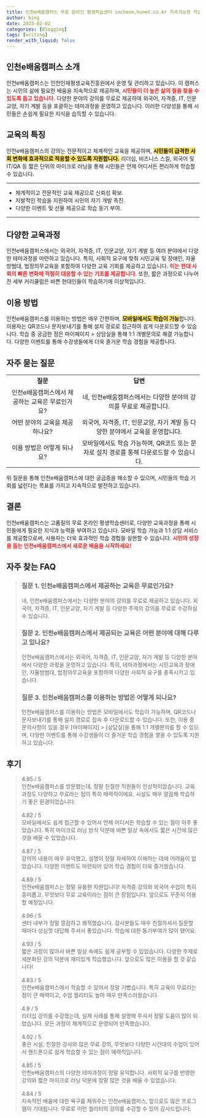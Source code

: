 ```yaml
---
title: 인천e배움캠퍼스 무료 온라인 평생학습센터 incheon.hunet.co.kr 지속가능한 학습
author: bing
date: 2025-02-02
categories: [Blogging]
tags: [writing]
render_with_liquid: false
---
```



<h2 id='인천e배움캠퍼스_소개'>인천e배움캠퍼스 소개</h2>

<p>인천e배움캠퍼스는 인천인재평생교육진흥원에서 운영 및 관리하고 있습니다. 이 캠퍼스는 시민의 삶에 필요한 배움을 지속적으로 제공하며, <b><span style="color: #ee2323;">시민들이 더 높은 삶의 질을 찾을 수 있도록 돕고 있습니다.</span></b> 다양한 분야의 강의를 무료로 제공하여 외국어, 자격증, IT, 인문교양, 자기 계발 등을 포괄하는 테마과정을 운영하고 있습니다. 이러한 다양성을 통해 시민들은 손쉽게 필요한 지식을 습득할 수 있습니다.</p>

<h2 id='교육의_특징'>교육의 특징</h2>

<p>인천e배움캠퍼스의 강의는 전문적이고 체계적인 교육을 제공하며, <b><span style="background-color: #ffe066;">시민들이 급격한 사회 변화에 효과적으로 적응할 수 있도록 지원합니다.</span></b> 리더십, 비즈니스 스킬, 외국어 및 IT/QA 등 짧은 단위의 마이크로 러닝을 통해 시민들은 언제 어디서든 편리하게 학습할 수 있습니다.</p>

<hr />

<ul>
    <li>체계적이고 전문적인 교육 제공으로 신뢰성 확보.</li>
    <li>자발적인 학습을 지원하여 시민의 자기 개발 촉진.</li>
    <li>다양한 이벤트 및 선물 제공으로 학습 동기 부여.</li>
</ul>

<hr />

<h2 id='다양한_교육과정'>다양한 교육과정</h2>

<p>인천e배움캠퍼스에서는 외국어, 자격증, IT, 인문교양, 자기 계발 등 여러 분야에서 다양한 테마과정을 마련하고 있습니다. 특히, 사회적 요구에 맞춰 시민교육 및 장애인, 자율방범대, 법정의무교육을 포함하여 다양한 교육 기회를 제공하고 있습니다. <b><span style="color: #ee2323;">이는 현대 사회의 빠른 변화에 적절히 대응할 수 있는 기초를 제공합니다.</span></b> 또한, 짧은 과정으로 나누어진 세부 커리큘럼은 바쁜 현대인들이 학습하기에 이상적입니다.</p>

<h2 id='이용_방법'>이용 방법</h2>

<p>인천e배움캠퍼스를 이용하는 방법은 매우 간편하며, <b><span style="background-color: #ffe066;">모바일에서도 학습이 가능</span></b>합니다. 이용자는 QR코드나 문자보내기를 통해 설치 경로로 접근하여 쉽게 다운로드할 수 있습니다. 학습 중 궁금한 점은 마이페이지 > 상담실을 통해 1:1 개별문의로 해결 가능합니다. 다양한 이벤트를 통해 수강생들에게 더욱 즐거운 학습 경험을 제공합니다.</p>

<h2 id='자주_묻는_질문'>자주 묻는 질문</h2>

<table>
    <tr>
        <td style="text-align: center; height: 17px;"><b>질문</b></td>
        <td style="text-align: center; height: 17px;"><b>답변</b></td>
    </tr>
    <tr>
        <td style="text-align: center; height: 17px;">인천e배움캠퍼스에서 제공하는 교육은 무료인가요?</td>
        <td style="text-align: center; height: 17px;">네, 인천e배움캠퍼스에서는 다양한 분야의 강의를 무료로 제공합니다.</td>
    </tr>
    <tr>
        <td style="text-align: center; height: 17px;">어떤 분야의 교육을 제공하나요?</td>
        <td style="text-align: center; height: 17px;">외국어, 자격증, IT, 인문교양, 자기 계발 등 다양한 분야에서 교육을 운영합니다.</td>
    </tr>
    <tr>
        <td style="text-align: center; height: 17px;">이용 방법은 어떻게 되나요?</td>
        <td style="text-align: center; height: 17px;">모바일에서도 학습 가능하며, QR코드 또는 문자로 설치 경로를 통해 다운로드할 수 있습니다.</td>
    </tr>
</table>

<p>위 질문을 통해 인천e배움캠퍼스에 대한 궁금증을 해소할 수 있으며, 시민들의 학습 기회를 넓힌다는 목표를 가지고 지속적으로 발전하고 있습니다.</p>

<h2 id='결론'>결론</h2>

<p>인천e배움캠퍼스는 고품질의 무료 온라인 평생학습센터로, 다양한 교육과정을 통해 시민들에게 필요한 지식과 능력을 부여하고 있습니다. 모바일 학습 가능과 1:1 상담 서비스를 제공함으로써, 사용자는 더욱 효과적인 학습 경험을 실현할 수 있습니다. <b><span style="color: #ee2323;">시민의 성장을 돕는 인천e배움캠퍼스에서 새로운 배움을 시작하세요!</span></b></p>


<h2 id='자주_찾는_FAQ'>자주 찾는 FAQ</h2>
<div itemscope="" itemtype="https://schema.org/FAQPage">
<blockquote>
<div itemscope="" itemprop="mainEntity" itemtype="https://schema.org/Question">
<h3 itemprop="name">질문 1. 인천e배움캠퍼스에서 제공하는 교육은 무료인가요?</h3>
<div itemscope="" itemprop="acceptedAnswer" itemtype="https://schema.org/Answer">
<span itemprop="text">
<p>네, 인천e배움캠퍼스에서는 다양한 분야의 강의를 무료로 제공하고 있습니다. 외국어, 자격증, IT, 인문교양, 자기 계발 등 다양한 주제의 강의를 무료로 수강하실 수 있습니다.</p>
</span>
</div>
</div>
<div itemscope="" itemprop="mainEntity" itemtype="https://schema.org/Question">
<h3 itemprop="name">질문 2. 인천e배움캠퍼스에서 제공되는 교육은 어떤 분야에 대해 다루고 있나요?</h3>
<div itemscope="" itemprop="acceptedAnswer" itemtype="https://schema.org/Answer">
<span itemprop="text">
<p>인천e배움캠퍼스에서는 외국어, 자격증, IT, 인문교양, 자기 계발 등 다양한 분야에서 다양한 과정을 운영하고 있습니다. 특히, 테마과정에서는 시민교육과 장애인, 자율방범대, 법정의무교육을 포함하여 다양한 사회적 요구를 충족시키고 있습니다.</p>
</span>
</div>
</div>
<div itemscope="" itemprop="mainEntity" itemtype="https://schema.org/Question">
<h3 itemprop="name">질문 3. 인천e배움캠퍼스를 이용하는 방법은 어떻게 되나요?</h3>
<div itemscope="" itemprop="acceptedAnswer" itemtype="https://schema.org/Answer">
<span itemprop="text">
<p>인천e배움캠퍼스를 이용하는 방법은 모바일에서도 학습이 가능하며, QR코드나 문자보내기를 통해 설치 경로로 접속 후 다운로드할 수 있습니다. 또한, 이용 중 문의사항이 있을 경우 [마이페이지] > [상담실]을 통해 1:1 개별문의를 할 수 있으며, 다양한 이벤트를 통해 수강생들이 더 즐거운 학습 경험을 쌓을 수 있도록 지원하고 있습니다.</p>
</span>
</div>
</div>
</blockquote>
</div>
<h2 id='후기'>후기</h2>
<div itemscope itemtype="https://schema.org/Product">
  <blockquote>
  <div itemprop="review" itemscope itemtype="https://schema.org/Review">
      <div itemprop="reviewRating" itemscope itemtype="https://schema.org/Rating"> <span itemprop="ratingValue">4.95</span> / <span itemprop="bestRating">5</span> </div>
      <span itemprop="reviewBody">인천e배움캠퍼스를 방문했는데, 정말 친절한 직원들이 인상적이었습니다. 교육 과정도 다양하고 무료라는 점이 특히 매력적이에요. 시설도 매우 깔끔해 학습하기 좋은 환경이었습니다.</span>
  </div>
  <br>
  <div itemprop="review" itemscope itemtype="https://schema.org/Review">
      <div itemprop="reviewRating" itemscope itemtype="https://schema.org/Rating"> <span itemprop="ratingValue">4.82</span> / <span itemprop="bestRating">5</span> </div>
      <span itemprop="reviewBody">모바일에서도 쉽게 접근할 수 있어서 언제 어디서든 학습할 수 있는 점이 아주 좋았습니다. 특히 마이크로 러닝 방식 덕분에 바쁜 일상 속에서도 짧은 시간에 많은 것을 배울 수 있었습니다.</span>
  </div>
  <br>
  <div itemprop="review" itemscope itemtype="https://schema.org/Review">
      <div itemprop="reviewRating" itemscope itemtype="https://schema.org/Rating"> <span itemprop="ratingValue">4.87</span> / <span itemprop="bestRating">5</span> </div>
      <span itemprop="reviewBody">강의의 내용이 매우 유익했고, 설명이 정말 자세하여 이해하는 데에 어려움이 없었습니다. 다양한 이벤트도 마련되어 있어 학습 경험이 더욱 즐거웠습니다.</span>
  </div>
  <br>
  <div itemprop="review" itemscope itemtype="https://schema.org/Review">
      <div itemprop="reviewRating" itemscope itemtype="https://schema.org/Rating"> <span itemprop="ratingValue">4.89</span> / <span itemprop="bestRating">5</span> </div>
      <span itemprop="reviewBody">인천e배움캠퍼스는 정말 유용한 자원입니다! 자격증 강의와 외국어 수업이 특히 흥미롭고, 무엇보다 무료 교육이라는 점이 큰 장점입니다. 앞으로도 꾸준히 이용할 예정입니다.</span>
  </div>
  <br>
  <div itemprop="review" itemscope itemtype="https://schema.org/Review">
      <div itemprop="reviewRating" itemscope itemtype="https://schema.org/Rating"> <span itemprop="ratingValue">4.96</span> / <span itemprop="bestRating">5</span> </div>
      <span itemprop="reviewBody">센터 내부가 정말 깔끔하고 쾌적했습니다. 강사분들도 매우 친절하셔서 질문할 때마다 성심껏 대답해 주셔서 좋았습니다. 학습에 대한 동기부여가 많이 됐어요.</span>
  </div>
  <br>
  <div itemprop="review" itemscope itemtype="https://schema.org/Review">
      <div itemprop="reviewRating" itemscope itemtype="https://schema.org/Rating"> <span itemprop="ratingValue">4.93</span> / <span itemprop="bestRating">5</span> </div>
      <span itemprop="reviewBody">짧은 과정이 많아서 바쁜 일상 속에도 쉽게 공부할 수 있었습니다. 다양한 주제로 세분화된 강의 덕분에 재미있게 학습했습니다. 앞으로도 많은 이용을 할 것 같습니다!</span>
  </div>
  <br>
  <div itemprop="review" itemscope itemtype="https://schema.org/Review">
      <div itemprop="reviewRating" itemscope itemtype="https://schema.org/Rating"> <span itemprop="ratingValue">4.83</span> / <span itemprop="bestRating">5</span> </div>
      <span itemprop="reviewBody">인천e배움캠퍼스에서 학습할 수 있어서 정말 기뻤습니다. 특히 교육이 무료라는 점이 큰 매력이고, 수업 퀄리티도 높아 매우 만족스러웠습니다.</span>
  </div>
  <br>
  <div itemprop="review" itemscope itemtype="https://schema.org/Review">
      <div itemprop="reviewRating" itemscope itemtype="https://schema.org/Rating"> <span itemprop="ratingValue">4.9</span> / <span itemprop="bestRating">5</span> </div>
      <span itemprop="reviewBody">리더십 강의를 수강했는데, 실제 사례를 통해 설명해 주셔서 정말 도움이 많이 되었습니다. 모든 과정이 체계적으로 운영되어 만족했습니다.</span>
  </div>
  <br>
  <div itemprop="review" itemscope itemtype="https://schema.org/Review">
      <div itemprop="reviewRating" itemscope itemtype="https://schema.org/Rating"> <span itemprop="ratingValue">4.92</span> / <span itemprop="bestRating">5</span> </div>
      <span itemprop="reviewBody">좋은 시설, 친절한 강사와 많은 무료 강의, 무엇보다 다양한 시간대의 수업이 있어서 핸드폰으로 쉽게 학습할 수 있는 점이 매력적입니다.</span>
  </div>
  <br>
  <div itemprop="review" itemscope itemtype="https://schema.org/Review">
      <div itemprop="reviewRating" itemscope itemtype="https://schema.org/Rating"> <span itemprop="ratingValue">4.85</span> / <span itemprop="bestRating">5</span> </div>
      <span itemprop="reviewBody">인천e배움캠퍼스의 다양한 테마과정이 정말 유익합니다. 사회적 요구를 반영한 강의와 짧은 마이크로 러닝 덕분에 정말 많은 것을 배울 수 있었습니다.</span>
  </div>
  <br>
  <div itemprop="review" itemscope itemtype="https://schema.org/Review">
      <div itemprop="reviewRating" itemscope itemtype="https://schema.org/Rating"> <span itemprop="ratingValue">4.84</span> / <span itemprop="bestRating">5</span> </div>
      <span itemprop="reviewBody">지속적인 배움에 대한 욕구를 채워주는 인천e배움캠퍼스, 앞으로도 많은 프로그램이 기대됩니다. 무료로 이런 퀄리티의 강의를 수강할 수 있어 감사드립니다.</span>
  </div>
  </blockquote>
</div>
